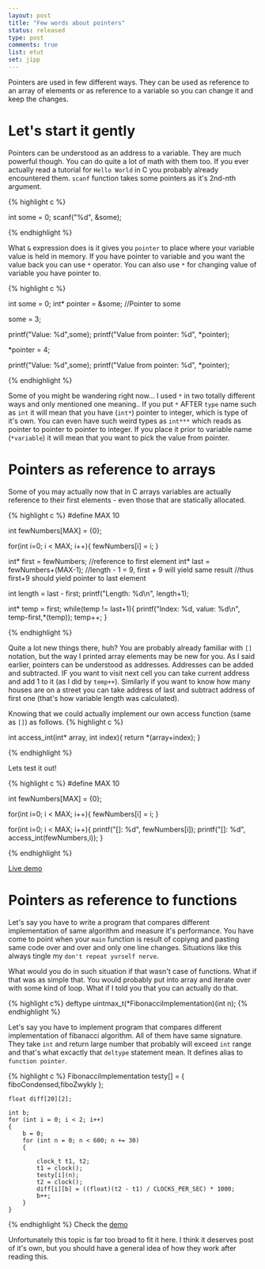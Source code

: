 ```yaml
---
layout: post
title: "Few words about pointers"
status: released
type: post
comments: true
list: etut
set: jipp
---
```


Pointers are used in few different ways. They can be used as reference to an array of elements or as reference to a variable so you can change it and keep the changes.

<!--more-->

# Let's start it gently
Pointers can be understood as an address to a variable. They are much powerful though. You can do quite a lot of math with them too. If you ever actually read a tutorial for `Hello World` in C you probably already encountered them. `scanf` function takes some pointers as it's 2nd-nth argument.

{% highlight c %}

int some = 0;
scanf("%d", &some);

{% endhighlight %}

What `&` expression does is it gives you `pointer` to place where your variable value is held in memory. If you have pointer to variable and you want the value back you can use `*` operator. You can also use `*` for changing value of variable you have pointer to.

{% highlight c %}

int some = 0;
int* pointer = &some; //Pointer to some

some = 3;

printf("Value: %d",some);
printf("Value from pointer: %d", *pointer);

*pointer = 4;

printf("Value: %d",some);
printf("Value from pointer: %d", *pointer);

{% endhighlight %}

Some of you might be wandering right now... I used `*` in two totally different ways and only mentioned one meaning.. If you put `*` AFTER `type` name such as `int` it will mean that you have (`int*`) pointer to integer, which is type of it's own. You can even have such weird types as `int***` which reads as pointer to pointer to pointer to integer. If you place it prior to variable name (`*variable`) it will mean that you want to pick the value from pointer.

# Pointers as reference to arrays

Some of you may actually now that in C arrays variables are actually reference to their first elements - even those that are statically allocated.

{% highlight c %}
#define MAX 10

int fewNumbers[MAX] = {0};

for(int i=0; i < MAX; i++){
  fewNumbers[i] = i;
}

int* first = fewNumbers; //reference to first element
int* last = fewNumbers+(MAX-1); //length - 1 = 9, first + 9 will yield same result
                                //thus first+9 should yield pointer to last element

int length = last - first;
printf("Length: %d\n", length+1);

int* temp = first;
while(temp != last+1){
  printf("Index: %d, value: %d\n", temp-first,*(temp));
  temp++;
}

{% endhighlight %}

Quite a lot new things there, huh? You are probably already familiar with `[]` notation, but the way I printed array elements may be new for you. As I said earlier, pointers can be understood as addresses. Addresses can be added and subtracted. IF you want to visit next cell you can take current address and add 1 to it (as I did by `temp++`). Similarly if you want to know how many houses are on a street you can take address of last and subtract address of first one (that's how variable length was calculated).

Knowing that we could actually implement our own access function (same as `[]`) as follows.
{% highlight c %}

int access_int(int* array, int index){
  return *(array+index);
}

{% endhighlight %}

Lets test it out!

{% highlight c %}
#define MAX 10

int fewNumbers[MAX] = {0};

for(int i=0; i < MAX; i++){
  fewNumbers[i] = i;
}

for(int i=0; i < MAX; i++){
  printf("[]: %d", fewNumbers[i]);
  printf("[]: %d", access_int(fewNumbers,i));
}


{% endhighlight %}

<a href="http://rextester.com/LHFV29063"> Live demo </a>

# Pointers as reference to functions

Let's say you have to write a program that compares different implementation of same algorithm and measure it's performance. You have come to point when your `main` function is result of copiyng and pasting same code over and over and only one line changes. Situations like this always tingle my `don't repeat yurself nerve`.

What would you do in such situation if that wasn't case of functions. What if that was as simple that. You would probably put into array and iterate over with some kind of loop. What if I told you that you can actually do that.

{% highlight c%}
deftype uintmax_t(*FibonacciImplementation)(int n);
{% endhighlight %}

Let's say you have to implement program that compares different implementation of fibanacci algorithm. All of them have same signature. They take `int` and return large number that probably will exceed `int` range and that's what excactly that `deltype` statement mean. It defines alias to `function pointer`.

{% highlight c %}
    FibonacciImplementation testy[] = { fiboCondensed,fiboZwykly };

	float diff[20][2];

	int b;
	for (int i = 0; i < 2; i++)
	{
        b = 0;
		for (int n = 0; n < 600; n += 30)
		{

			clock_t t1, t2;
			t1 = clock();
			testy[i](n);
			t2 = clock();
			diff[i][b] = ((float)(t2 - t1) / CLOCKS_PER_SEC) * 1000;
			b++;
		}
	}
{% endhighlight %}
Check the <a href="http://rextester.com/EYLX37632">demo</a>

Unfortunately this topic is far too broad to fit it here. I think it deserves post of it's own, but you should have a general idea of how they work after reading this.
